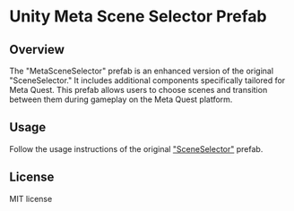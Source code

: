# Unity Meta Scene Selector Prefab

## Overview

The "MetaSceneSelector" prefab is an enhanced version of the original "SceneSelector." 
It includes additional components specifically tailored for Meta Quest. 
This prefab allows users to choose scenes and transition between them during gameplay on the Meta Quest platform.

## Usage
Follow the usage instructions of the original ["SceneSelector"](../../../UI/SceneSelector/) prefab.

## License
MIT license

